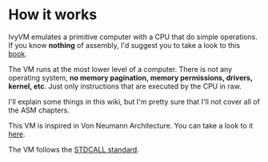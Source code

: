 # How it works

IvyVM emulates a primitive computer with a CPU that do simple operations. If you know **nothing** of assembly, I'd suggest you to take a look to this [book](https://en.wikibooks.org/wiki/X86_Disassembly).

The VM runs at the most lower level of a computer. There is not any operating system, **no memory pagination, memory permissions, drivers, kernel, etc**. Just only instructions that are executed by the CPU in raw.

I'll explain some things in this wiki, but I'm pretty sure that I'll not cover all of the ASM chapters.

This VM is inspired in Von Neumann Architecture. You can take a look to it [here](https://en.wikipedia.org/wiki/Von_Neumann_architecture).

The VM follows the [STDCALL standard](https://en.wikibooks.org/wiki/X86_Disassembly/Calling_Conventions#STDCALL).